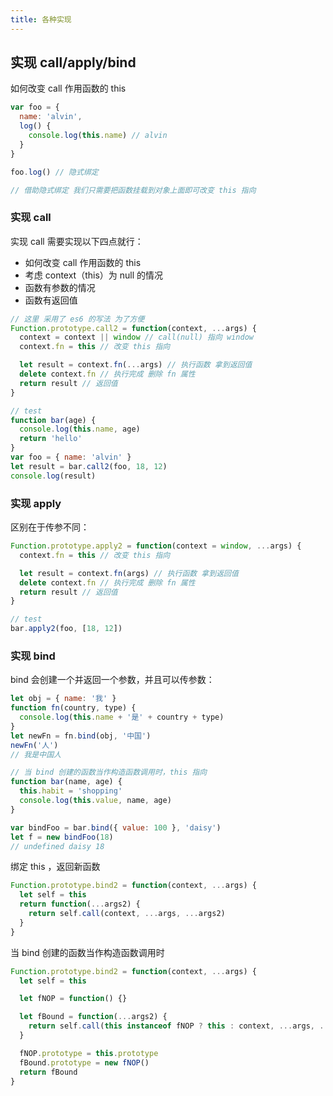 ```yaml
---
title: 各种实现
---
```


## 实现 call/apply/bind

<span class='pink'>如何改变 call 作用函数的 this</span>

```js
var foo = {
  name: 'alvin',
  log() {
    console.log(this.name) // alvin
  }
}

foo.log() // 隐式绑定

// 借助隐式绑定 我们只需要把函数挂载到对象上面即可改变 this 指向
```

<h3>实现 call</h3>

实现 call 需要实现以下四点就行：

- 如何改变 call 作用函数的 this
- 考虑 context（this）为 null 的情况
- 函数有参数的情况
- 函数有返回值

```js
// 这里 采用了 es6 的写法 为了方便
Function.prototype.call2 = function(context, ...args) {
  context = context || window // call(null) 指向 window
  context.fn = this // 改变 this 指向

  let result = context.fn(...args) // 执行函数 拿到返回值
  delete context.fn // 执行完成 删除 fn 属性
  return result // 返回值
}

// test
function bar(age) {
  console.log(this.name, age)
  return 'hello'
}
var foo = { name: 'alvin' }
let result = bar.call2(foo, 18, 12)
console.log(result)
```

<h3>实现 apply</h3>

区别在于传参不同：

```js
Function.prototype.apply2 = function(context = window, ...args) {
  context.fn = this // 改变 this 指向

  let result = context.fn(args) // 执行函数 拿到返回值
  delete context.fn // 执行完成 删除 fn 属性
  return result // 返回值
}

// test
bar.apply2(foo, [18, 12])
```

<h3>实现 bind</h3>

bind 会创建一个并返回一个参数，并且可以传参数：

```js
let obj = { name: '我' }
function fn(country, type) {
  console.log(this.name + '是' + country + type)
}
let newFn = fn.bind(obj, '中国')
newFn('人')
// 我是中国人

// 当 bind 创建的函数当作构造函数调用时，this 指向
function bar(name, age) {
  this.habit = 'shopping'
  console.log(this.value, name, age)
}

var bindFoo = bar.bind({ value: 100 }, 'daisy')
let f = new bindFoo(18)
// undefined daisy 18
```

绑定 this ，返回新函数

```js
Function.prototype.bind2 = function(context, ...args) {
  let self = this
  return function(...args2) {
    return self.call(context, ...args, ...args2)
  }
}
```

当 bind 创建的函数当作构造函数调用时

```js
Function.prototype.bind2 = function(context, ...args) {
  let self = this

  let fNOP = function() {}

  let fBound = function(...args2) {
    return self.call(this instanceof fNOP ? this : context, ...args, ...args2)
  }

  fNOP.prototype = this.prototype
  fBound.prototype = new fNOP()
  return fBound
}
```
